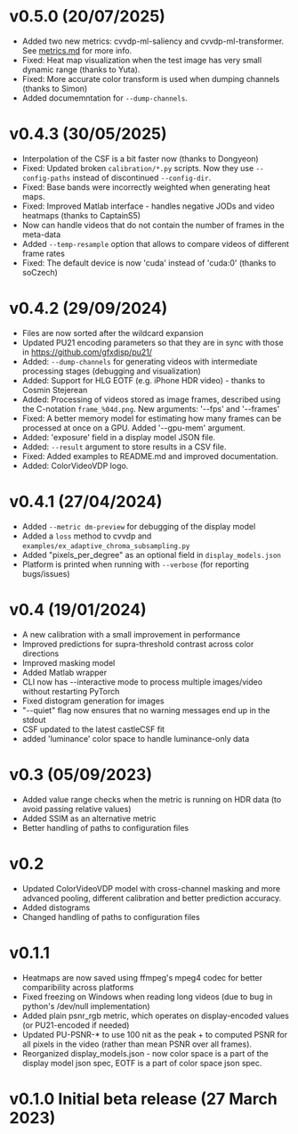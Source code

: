 # v0.5.0 (20/07/2025)
* Added two new metrics: cvvdp-ml-saliency and cvvdp-ml-transformer. See [metrics.md](./metrics.md) for more info. 
* Fixed: Heat map visualization when the test image has very small dynamic range (thanks to Yuta).
* Fixed: More accurate color transform is used when dumping channels (thanks to Simon)
* Added documemntation for `--dump-channels`.

# v0.4.3 (30/05/2025)
* Interpolation of the CSF is a bit faster now (thanks to Dongyeon)
* Fixed: Updated broken `calibration/*.py` scripts. Now they use `--config-paths` instead of discontinued `--config-dir`.
* Fixed: Base bands were incorrectly weighted when generating heat maps. 
* Fixed: Improved Matlab interface - handles negative JODs and video heatmaps (thanks to CaptainS5)
* Now can handle videos that do not contain the number of frames in the meta-data
* Added `--temp-resample` option that allows to compare videos of different frame rates
* Fixed: The default device is now 'cuda' instead of 'cuda:0' (thanks to soCzech)

# v0.4.2 (29/09/2024)
* Files are now sorted after the wildcard expansion
* Updated PU21 encoding parameters so that they are in sync with those in https://github.com/gfxdisp/pu21/
* Added: `--dump-channels` for generating videos with intermediate processing stages (debugging and visualization)
* Added: Support for HLG EOTF (e.g. iPhone HDR video) - thanks to Cosmin Stejerean
* Added: Processing of videos stored as image frames, described using the C-notation `frame_%04d.png`. New arguments: '--fps' and '--frames'
* Fixed: A better memory model for estimating how many frames can be processed at once on a GPU. Added '--gpu-mem' argument.
* Added: 'exposure' field in a display model JSON file.
* Added: `--result` argument to store results in a CSV file.
* Fixed: Added examples to README.md and improved documentation.
* Added: ColorVideoVDP logo.

# v0.4.1 (27/04/2024)
* Added `--metric dm-preview` for debugging of the display model
* Added a `loss` method to cvvdp and `examples/ex_adaptive_chroma_subsampling.py`
* Added "pixels_per_degree" as an optional field in `display_models.json`
* Platform is printed when running with `--verbose` (for reporting bugs/issues)

# v0.4 (19/01/2024)
* A new calibration with a small improvement in performance
* Improved predictions for supra-threshold contrast across color directions
* Improved masking model
* Added Matlab wrapper
* CLI now has --interactive mode to process multiple images/video without restarting PyTorch
* Fixed distogram generation for images
* "--quiet" flag now ensures that no warning messages end up in the stdout
* CSF updated to the latest castleCSF fit
* added 'luminance' color space to handle luminance-only data

# v0.3 (05/09/2023)
* Added value range checks when the metric is running on HDR data (to avoid passing relative values)
* Added SSIM as an alternative metric
* Better handling of paths to configuration files

# v0.2
* Updated ColorVideoVDP model with cross-channel masking and more advanced pooling, different calibration and better prediction accuracy.
* Added distograms
* Changed handling of paths to configuration files

# v0.1.1 
* Heatmaps are now saved using ffmpeg's mpeg4 codec for better comparibility across platforms
* Fixed freezing on Windows when reading long videos (due to bug in python's /dev/null implementation)
* Added plain psnr_rgb metric, which operates on display-encoded values (or PU21-encoded if needed)
* Updated PU-PSNR-* to use 100 nit as the peak + to computed PSNR for all pixels in the video (rather than mean PSNR over all frames).
* Reorganized display_models.json - now color space is a part of the display model json spec, EOTF is a part of color space json spec.

# v0.1.0 Initial beta release (27 March 2023)
